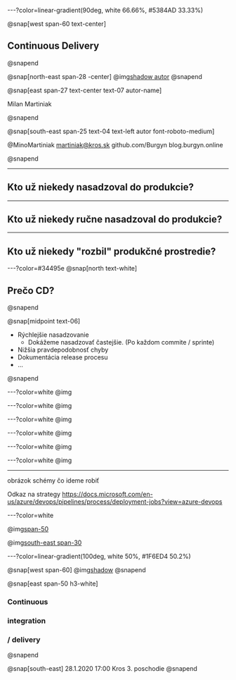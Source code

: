---?color=linear-gradient(90deg, white 66.66%, #5384AD 33.33%)

@snap[west span-60 text-center]
## Continuous Delivery
@snapend

@snap[north-east span-28 -center]
@img[shadow autor](AzureForDevelopers/assets/img/IMAG2408.jpg)
@snapend

@snap[east span-27 text-center text-07 autor-name]

Milan Martiniak

@snapend

@snap[south-east span-25 text-04 text-left autor font-roboto-medium]

@MinoMartiniak
martiniak@kros.sk
github.com/Burgyn
blog.burgyn.online

@snapend

---

## Kto už niekedy nasadzoval do produkcie?

---

## Kto už niekedy ručne nasadzoval do produkcie?

---

## Kto už niekedy "rozbil" produkčné prostredie?

---?color=#34495e
@snap[north text-white]

## Prečo CD?

@snapend

@snap[midpoint text-06]

- Rýchlejšie nasadzovanie
  - Dokážeme nasadzovať častejšie. (Po každom commite / sprinte)
- Nižšia pravdepodobnosť chyby
- Dokumentácia release procesu
- ...

@snapend

---?color=white
@img[](ContinuousDelivery/assets/img/ToDosDemo.PNG)

---?color=white
@img[](ContinuousDelivery/assets/img/ToDosDemoDeploy.PNG)

---?color=white
@img[](ContinuousDelivery/assets/img/ToDosDemoOur.PNG)

---?color=white
@img[](ContinuousDelivery/assets/img/OurEnvironments.png)

---?color=white
@img[](ContinuousDelivery/assets/img/Want.png)

---?color=white
@img[](ContinuousDelivery/assets/img/Today.png)



---

obrázok schémy čo ideme robiť

Odkaz na strategy
https://docs.microsoft.com/en-us/azure/devops/pipelines/process/deployment-jobs?view=azure-devops

---?color=white

@img[span-50](http://catchingfire.ca/wp-content/uploads/2016/09/question-mark-square-01.png)

@img[south-east span-30](AzureForDevelopers/assets/img/qrcode.png)

---?color=linear-gradient(100deg, white 50%, #1F6ED4 50.2%)

@snap[west span-60]
@img[shadow](https://scontent-frx5-1.xx.fbcdn.net/v/t1.0-9/71581737_10156577632582844_3229986981945540608_o.jpg?_nc_cat=110&_nc_oc=AQmfuBqruWK48h2YiDZo1nCh1_ipiao0dEZ_wBgBI0bXYSw5Vxj40Zqmhy37ZiSu8cY&_nc_ht=scontent-frx5-1.xx&oh=b9cdb19f29b53387eb2bb51aef805016&oe=5E4712BF)
@snapend

@snap[east span-50 h3-white]
### Continuous
### integration
### / delivery
@snapend

@snap[south-east]
28.1.2020 17:00
Kros 3. poschodie
@snapend